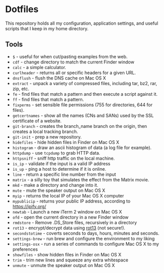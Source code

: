 # Dotfiles

This repository holds all my configuration, application settings, and useful scripts that I keep in my home directory.

## Tools
* `$` - useful for when cut/pasting examples from the web.
* `cdf` - change directory to match the current Finder window
* `calc` - a simple calculator.
* `curlheader` - returns all or specific headers for a given URL.
* `dnsflush` - flush the DNS cache on Mac OS X
* `extract` - unpack a variety of compressed files, including tar, bz2, rar, zip, etc.
* `fe` - find files that match a pattern and then execute a script against it.
* `ff` - find files that match a pattern.
* `fixperms` - set sensible file permissions (755 for directories, 644 for files).
* `getcertnames` - show all the names (CNs and SANs) used by the SSL certificate of a website.
* `git-branch` - creates the branch_name branch on the origin, then creates a local tracking branch.
* `git-init` - prep a new repository.
* `hidefiles` - hide hidden files in Finder on Mac OS X
* `histogram` - draw an ascii histogram of data (a log file for example).
* `httpdump` - use `tcpdump` to grab HTTP data.
* `httpsniff` - sniff http traffic on the local machine.
* `is_ip` - validate if the input is a valid IP address
* `is_up` - ping a host to determine if it is online.
* `line` - return a specific line number from the input
* `matrix` - a silly toy that simulates the effect from the Matrix movie.
* `mkd` - make a directory and change into it.
* `mute` - mute the speaker output on Mac OS X
* `myip` - returns the local IP of your Mac OS X computer
* `mypublicip` - returns your public IP address, according to https://ipify.org/
* `newtab` - Launch a new iTerm 2 window on Mac OS X
* `ofd` - open the current directory in a new Finder window
* `rmdstore` - Remove .DS_Store files, recursively in a directory
* `rot13` - encrypt/decrypt data using [rot13](https://en.wikipedia.org/wiki/ROT13) (not secure!).
* `secondstotime` - coverts seconds to days, hours, minutes and seconds.
* `settings-brew` - run brew and configure the environment to my liking
* `settings-osx` - run a series of commands to configure Mac OS X to my preferences
* `showfiles` - show hidden files in Finder on Mac OS X
* `trim` - trim new lines and squeeze any extra whitespace
* `unmute` - unmute the speaker output on Mac OS X
